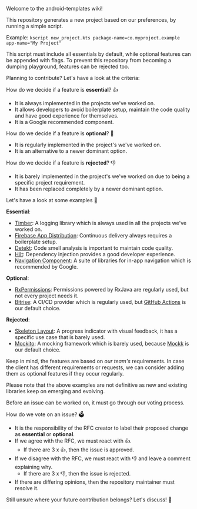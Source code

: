 Welcome to the android-templates wiki!

This repository generates a new project based on our preferences, by running a simple script. 

Example: `kscript new_project.kts package-name=co.myproject.example app-name="My Project"`

This script must include all essentials by default, while optional features can be appended with flags. To prevent this repository from becoming a dumping playground, features can be rejected too.

Planning to contribute? Let's have a look at the criteria:

How do we decide if a feature is **essential**? 👍

- It is always implemented in the projects we've worked on.
- It allows developers to avoid boilerplate setup, maintain the code quality and have good experience for themselves.
- It is a Google recommended component.

How do we decide if a feature is **optional**? 🚩

- It is regularly implemented in the project's we've worked on.
- It is an alternative to a newer dominant option.

How do we decide if a feature is **rejected**? 👎

- It is barely implemented in the project's we've worked on due to being a specific project requirement.
- It has been replaced completely by a newer dominant option.

Let's have a look at some examples 🔎

**Essential**:
- [Timber](https://github.com/JakeWharton/timber): A logging library which is always used in all the projects we've worked on.
- [Firebase App Distribution](https://firebase.google.com/docs/app-distribution): Continuous delivery always requires a boilerplate setup.
- [Detekt](https://github.com/detekt/detekt): Code smell analysis is important to maintain code quality.
- [Hilt](https://developer.android.com/training/dependency-injection/hilt-android): Dependency injection provides a good developer experience.
- [Navigation Component](https://developer.android.com/guide/navigation/navigation-getting-started): A suite of libraries for in-app navigation which is recommended by Google.

**Optional**:
- [RxPermissions](https://github.com/tbruyelle/RxPermissions): Permissions powered by RxJava are regularly used, but not every project needs it.
- [Bitrise](https://www.bitrise.io/): A CI/CD provider which is regularly used, but [GitHub Actions](https://github.com/features/actions) is our default choice.

**Rejected**:
- [Skeleton Layout](https://github.com/Faltenreich/SkeletonLayout): A progress indicator with visual feedback, it has a specific use case that is barely used.
- [Mockito](https://github.com/mockito/mockito): A mocking framework which is barely used, because [Mockk](https://mockk.io/) is our default choice.

Keep in mind, the features are based on _our team's_ requirements. In case the client has different requirements or requests, we can consider adding them as optional features if they occur regularly.

Please note that the above examples are not definitive as new and existing libraries keep on emerging and evolving.

Before an issue can be worked on, it must go through our voting process. 

How do we vote on an issue? 🗳

- It is the responsibility of the RFC creator to label their proposed change as **essential** or **optional**.
- If we agree with the RFC, we must react with 👍. 
  - If there are 3 x 👍, then the issue is approved.
- If we disagree with the RFC, we must react with 👎 and leave a comment explaining why. 
  - If there are 3 x 👎, then the issue is rejected.
- If there are differing opinions, then the repository maintainer must resolve it.

Still unsure where your future contribution belongs? Let's discuss! 🚀
